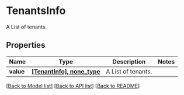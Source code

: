 # TenantsInfo

A List of tenants.

## Properties
Name | Type | Description | Notes
------------ | ------------- | ------------- | -------------
**value** | [**[TenantInfo], none_type**](TenantInfo.md) | A List of tenants. | 

[[Back to Model list]](../README.md#documentation-for-models) [[Back to API list]](../README.md#documentation-for-api-endpoints) [[Back to README]](../README.md)


